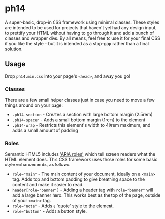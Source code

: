# ph14
A super-basic, drop-in CSS framework using minimal classes. These styles are intended to be used for projects that haven't yet had any design input, to prettify your HTML without having to go through it and add a bunch of classes and wrapper divs. By all means, feel free to use it for your final CSS if you like the style - but it is intended as a stop-gap rather than a final solution.

## Usage
Drop `ph14.min.css` into your page's `<head>`, and away you go!

### Classes
There are a few small helper classes just in case you need to move a few things around on your page:

- `.ph14-section` - Creates a section with large bottom margin (2.5rem)
- `.ph14-spacer` - Adds a small bottom margin (1rem) to the element
- `.ph14-wrap` - Restricts this element's width to 40rem maximum, and adds a small amount of padding

### Roles
Semantic HTML5 includes ['ARIA roles'](https://www.w3.org/TR/html-aria/) which tell screen readers what the HTML element does. This CSS framework uses those roles for some basic style enhancements, as follows:

- `role="main"` - The main content of your document, ideally on a `<main>` tag. Adds top and bottom padding to give breathing space to the content and make it easier to read.
- `header[role="banner"]` - Adding a header tag with `role="banner"` will add a large banner hero. This works best as the top of the page, outside of your `<main>` tag.
- `role="note"` - Adds a 'quote' style to the element.
- `role="button"` - Adds a button style.
